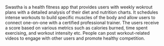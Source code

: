 Swastha is a health fitness app that provides users with weekly wokrout plans with a detailed analysis of their diet and nutrition charts. 
It schedules intense workouts to build specific muscles of the body and allow users to connect one-on-one with a certified professional trainer. 
The users receive a score based on various metrics such as calories burned, time spent exercising, and workout intensity etc.
People can post workout-related videos to engage with other users and promote healthy competition.
